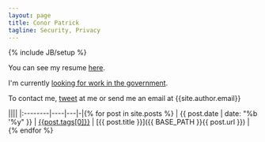 ```yaml
---
layout: page
title: Conor Patrick
tagline: Security, Privacy
---
```


{% include JB/setup %}

You can see my resume [here](/resume.html).
                            
I'm currently [looking for work in the government](/work).

To contact me, [tweet](https://twitter.com/_conorpp) at me or send me an email at {{site.author.email}}


||||
|:--------|----|---|-|{% for post in site.posts %}
| <span class="nowrap">{{ post.date | date: "%b '%y" }}</span> | [{{post.tags[0]}}]({{BASE_PATH}}/tags.html#{{post.tags[0]}}) | [{{ post.title }}]({{ BASE_PATH }}{{ post.url }}) |{% endfor %}


